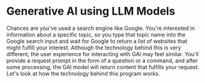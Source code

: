 # Generative AI using LLM Models

Chances are you've used a search engine like Google.  You're interested in information about a specific topic, so you type that topic name into the Google search input and wait for Google to return a list of websites that might fulfill your interest.  Although the technology behind this is very different, the user experience for interacting with GAI may feel similar.  You'll provide a request prompt in the form of a question or a command, and after some processing, the GAI model will return content that fulfills your request.  Let's look at how the technology behind this program works.

